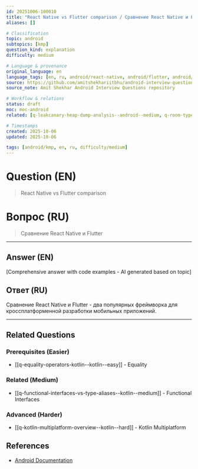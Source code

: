 ```yaml
---
id: 20251006-100010
title: "React Native vs Flutter comparison / Сравнение React Native и Flutter"
aliases: []

# Classification
topic: android
subtopics: [kmp]
question_kind: explanation
difficulty: medium

# Language & provenance
original_language: en
language_tags: [en, ru, android/react-native, android/flutter, android/cross-platform, android/comparison, difficulty/medium]
source: https://github.com/amitshekhariitbhu/android-interview-questions
source_note: Amit Shekhar Android Interview Questions repository

# Workflow & relations
status: draft
moc: moc-android
related: [q-leakcanary-heap-dump-analysis--android--medium, q-room-type-converters--android--medium, q-splash-screen-api-android12--android--medium]

# Timestamps
created: 2025-10-06
updated: 2025-10-06

tags: [android/kmp, en, ru, difficulty/medium]
---
```

# Question (EN)
> React Native vs Flutter comparison
# Вопрос (RU)
> Сравнение React Native и Flutter

---

## Answer (EN)

[Comprehensive answer with code examples - AI generated based on topic]

## Ответ (RU)

Сравнение React Native и Flutter - два популярных фреймворка для кроссплатформенной разработки мобильных приложений.


---

## Related Questions

### Prerequisites (Easier)
- [[q-equality-operators-kotlin--kotlin--easy]] - Equality
### Related (Medium)
- [[q-functional-interfaces-vs-type-aliases--kotlin--medium]] - Functional Interfaces
### Advanced (Harder)
- [[q-kotlin-multiplatform-overview--kotlin--hard]] - Kotlin Multiplatform
## References
- [Android Documentation](https://developer.android.com)
